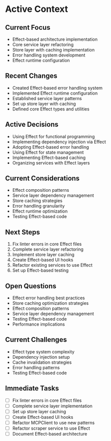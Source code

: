# Active Context

## Current Focus
- Effect-based architecture implementation
- Core service layer refactoring
- Store layer with caching implementation
- Error handling system development
- Effect runtime configuration

## Recent Changes
- Created Effect-based error handling system
- Implemented Effect runtime configuration
- Established service layer patterns
- Set up store layer with caching
- Defined core Effect types and utilities

## Active Decisions
- Using Effect for functional programming
- Implementing dependency injection via Effect
- Adopting Effect-based error handling
- Using Effect for state management
- Implementing Effect-based caching
- Organizing services with Effect layers

## Current Considerations
- Effect composition patterns
- Service layer dependency management
- Store caching strategies
- Error handling granularity
- Effect runtime optimization
- Testing Effect-based code

## Next Steps
1. Fix linter errors in core Effect files
2. Complete service layer refactoring
3. Implement store layer caching
4. Create Effect-based UI hooks
5. Refactor existing services to use Effect
6. Set up Effect-based testing

## Open Questions
- Effect error handling best practices
- Store caching optimization strategies
- Effect composition patterns
- Service layer dependency management
- Testing Effect-based code
- Performance implications

## Current Challenges
- Effect type system complexity
- Dependency injection setup
- Cache invalidation strategies
- Error handling patterns
- Testing Effect-based code

## Immediate Tasks
- [ ] Fix linter errors in core Effect files
- [ ] Complete service layer implementation
- [ ] Set up store layer caching
- [ ] Create Effect-based UI hooks
- [ ] Refactor MCPClient to use new patterns
- [ ] Refactor scraper service to use Effect
- [ ] Document Effect-based architecture 